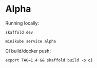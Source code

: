 # Alpha

Running locally:

```
skaffold dev

minikube service alpha
```

CI build/docker push:

```
export TAG=1.4 && skaffold build -p ci
```
